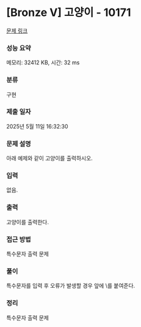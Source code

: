 # [Bronze V] 고양이 - 10171 

[문제 링크](https://www.acmicpc.net/problem/10171) 

### 성능 요약

메모리: 32412 KB, 시간: 32 ms

### 분류

구현

### 제출 일자

2025년 5월 11일 16:32:30

### 문제 설명

<p>아래 예제와 같이 고양이를 출력하시오.</p>

### 입력 

 <p>없음.</p>

### 출력 

 <p>고양이를 출력한다.</p>

### 접근 방법
특수문자 출력 문제

### 풀이
특수문자를 입력 후 오류가 발생할 경우 앞에 \를 붙여준다.

### 정리
특수문자 출력 문제
